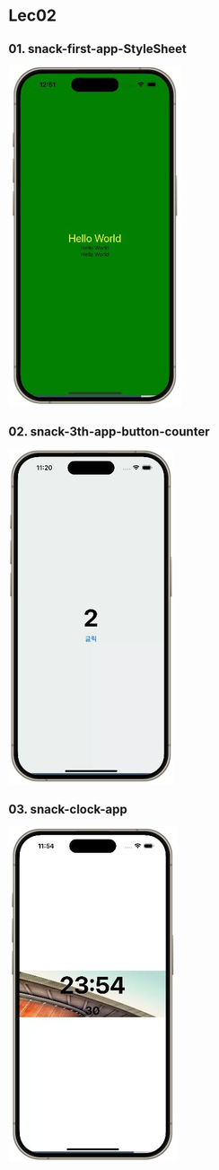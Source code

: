 # Lec02

## 01. snack-first-app-StyleSheet
![alt text](01.snack-first-app-StyleSheet/snack-first-app-StyleSheet.JPG)

## 02. snack-3th-app-button-counter
![alt text](02.snack-3th-app-button-counter/snack-3th-app-button-counter.JPG)

## 03. snack-clock-app
![alt text](03.snack-clock-app/snack-clock-app.JPG)